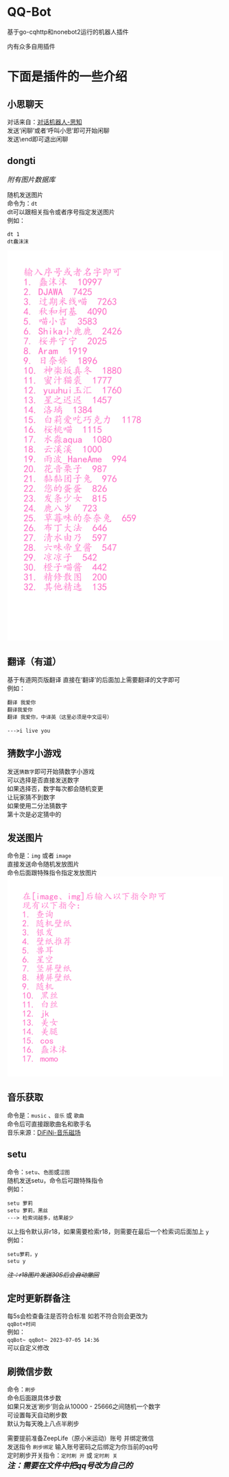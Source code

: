 # QQ-Bot
基于go-cqhttp和nonebot2运行的机器人插件

内有众多自用插件

# 下面是插件的一些介绍

## 小思聊天
对话来自：[对话机器人-思知](https://www.ownthink.com/robot.html)  
发送‘闲聊’或者‘呼叫小思’即可开始闲聊  
发送\end即可退出闲聊

## dongti

*<font size=3>附有图片数据库 </font>*  
 
随机发送图片  
命令为：`dt`  
dt可以跟相关指令或者序号指定发送图片  
例如：
```
dt 1 
dt蠢沫沫
```
![](plugins/dongti/image/output.png)
## 翻译（有道）
基于有道网页版翻译
直接在‘翻译’的后面加上需要翻译的文字即可  
例如：  
```
翻译 我爱你
翻译我爱你
翻译 我爱你，中译英（这里必须是中文逗号）

--->i live you
```
## 猜数字小游戏
发送`猜数字`即可开始猜数字小游戏  
可以选择是否直接发送数字  
如果选择否，数字每次都会随机变更  
让玩家猜不到数字  
如果使用二分法猜数字  
第十次是必定猜中的

## 发送图片
命令是：`img` 或者 `image`  
直接发送命令随机发放图片  
命令后面跟特殊指令指定发放图片  
![](plugins/image/image/output.png)


## 音乐获取
命令是：`music` 、`音乐` 或 `歌曲`  
命令后可直接跟歌曲名和歌手名  
音乐来源：[DiFiNi-音乐磁场](https://www.hifini.com/)

## setu
命令：`setu`、`色图`或`涩图`  
随机发送setu，命令后可跟特殊指令  
例如：  
```
setu 萝莉
setu 萝莉，黑丝
---> 检索词越多，结果越少
```
以上指令默认非r18，如果需要检索r18，则需要在最后一个检索词后面加上 `y`  
例如：  
```
setu萝莉，y
setu y
```
*~~注：r18图片发送30S后会自动撤回~~*

## 定时更新群备注
每5s会检查备注是否符合标准 如若不符合则会更改为  
`qqBot+时间`  
例如：  
`qqBot~ qqBot~ 2023-07-05 14:36`  
可以自定义修改

## 刷微信步数
命令：`刷步`  
命令后面跟具体步数  
如果只发送‘刷步’则会从10000 - 25666之间随机一个数字  
可设置每天自动刷步数  
默认为每天晚上八点半刷步

需要提前准备ZeepLife（原小米运动）账号 并绑定微信  
发送指令 `刷步绑定` 输入账号密码之后绑定为你当前的qq号  
定时刷步开关指令：`定时刷 开` 或 `定时刷 关`  
***<font size=4>注：需要在文件中把qq号改为自己的</font>***
